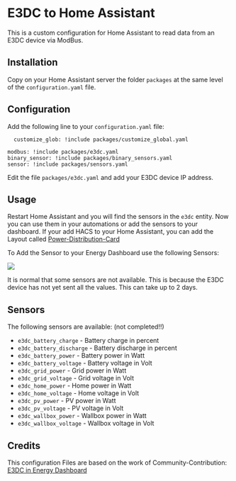 # E3DC to Home Assistant

This is a custom configuration for Home Assistant to read data from an E3DC device via ModBus.

## Installation

Copy on your Home Assistant server the folder `packages` at the same level of the `configuration.yaml` file.

## Configuration

Add the following line to your `configuration.yaml` file:

```homeassistant:
  customize_glob: !include packages/customize_global.yaml

modbus: !include packages/e3dc.yaml
binary_sensor: !include packages/binary_sensors.yaml
sensor: !include packages/sensors.yaml
```

Edit the file `packages/e3dc.yaml` and add your E3DC device IP address.

## Usage

Restart Home Assistant and you will find the sensors in the `e3dc` entity. Now you can use them in your automations or add the sensors to your dashboard.
If your add HACS to your Home Assistant, you can add the Layout called [Power-Distribution-Card](https://github.com/JonahKr/power-distribution-card)

To Add the Sensor to your Energy Dashboard use the following Sensors:

<img src="[https://github.com/MrIceman11/e3dc-homeassistant/blob/main/examples/Dashboard_Config.png?raw=true](https://github.com/MrIceman11/e3dc-homeassistant/blob/main/examples/Dashboard_Config_2.png?raw=true)"/>

It is normal that some sensors are not available. This is because the E3DC device has not yet sent all the values. This can take up to 2 days.

## Sensors

The following sensors are available: (not completed!!)

  * `e3dc_battery_charge` - Battery charge in percent
  * `e3dc_battery_discharge` - Battery discharge in percent
  * `e3dc_battery_power` - Battery power in Watt
  * `e3dc_battery_voltage` - Battery voltage in Volt
  * `e3dc_grid_power` - Grid power in Watt
  * `e3dc_grid_voltage` - Grid voltage in Volt
  * `e3dc_home_power` - Home power in Watt
  * `e3dc_home_voltage` - Home voltage in Volt
  * `e3dc_pv_power` - PV power in Watt
  * `e3dc_pv_voltage` - PV voltage in Volt
  * `e3dc_wallbox_power` - Wallbox power in Watt
  * `e3dc_wallbox_voltage` - Wallbox voltage in Volt

## Credits

This configuration Files are based on the work of Community-Contribution: [E3DC in Energy Dashboard](https://community.home-assistant.io/t/e3dc-in-energy-dashboard/379800)
